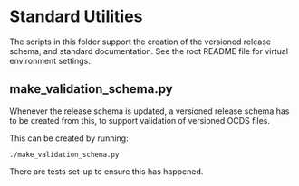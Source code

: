 # Standard Utilities

The scripts in this folder support the creation of the versioned release schema, and standard documentation. See the root README file for virtual environment settings. 

## make_validation_schema.py

Whenever the release schema is updated, a versioned release schema has to be created from this, to support validation of versioned OCDS files. 

This can be created by running:

````shell
./make_validation_schema.py
````

There are tests set-up to ensure this has happened. 


